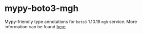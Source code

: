 # mypy-boto3-mgh

Mypy-friendly type annotations for `boto3` 1.10.19 `mgh` service.
More information can be found [here](https://github.com/vemel/mypy_boto3).